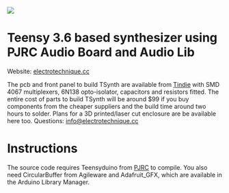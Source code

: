 ![](https://electrotechnique.github.io/etlogo.png)

# Teensy 3.6 based synthesizer using PJRC Audio Board and Audio Lib

Website: [electrotechnique.cc](https://electrotechnique.cc)

The pcb and front panel to build TSynth are available from [Tindie](https://www.tindie.com/products/electrotechnique/tsynth-teensy-based-diy-programmable-poly-synth/) with SMD 4067 multiplexers, 6N138 opto-isolator, capacitors and resistors fitted. The entire cost of parts to build TSynth will be around $99 if you buy components from the cheaper suppliers and the build time around two hours to solder. Plans for a 3D printed/laser cut enclosure are be available here too.
Questions: info@electrotechnique.cc

# Instructions

The source code requires Teensyduino from [PJRC](https://pjrc.com) to compile. You also need CircularBuffer from Agileware and Adafruit_GFX, which are available in the Arduino Library Manager.

